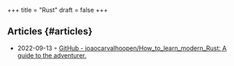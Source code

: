 +++
title = "Rust"
draft = false
+++

## Articles {#articles}

-   2022-09-13 ◦ [GitHub - joaocarvalhoopen/How_to_learn_modern_Rust: A guide to the adventurer.](https://github.com/joaocarvalhoopen/How_to_learn_modern_Rust)